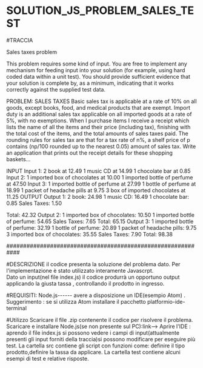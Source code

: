 # SOLUTION_JS_PROBLEM_SALES_TEST

#TRACCIA

Sales taxes problem

This problem requires some kind of input. You are free to implement any mechanism for
feeding input into your solution (for example, using hard coded data within a unit test). You
should provide sufficient evidence that your solution is complete by, as a minimum, indicating
that it works correctly against the supplied test data.

PROBLEM: SALES TAXES
Basic sales tax is applicable at a rate of 10% on all goods, except books, food, and
medical products that are exempt. Import duty is an additional sales tax applicable on all
imported goods at a rate of 5%, with no exemptions.
When I purchase items I receive a receipt which lists the name of all the items and their price
(including tax), finishing with the total cost of the items, and the total amounts of sales taxes
paid. The rounding rules for sales tax are that for a tax rate of n%, a shelf price of p contains
(np/100 rounded up to the nearest 0.05) amount of sales tax.
Write an application that prints out the receipt details for these shopping baskets...

INPUT
Input 1:
2 book at 12.49
1 music CD at 14.99
1 chocolate bar at 0.85
Input 2:
1 imported box of chocolates at 10.00
1 imported bottle of perfume at 47.50
Input 3:
1 imported bottle of perfume at 27.99
1 bottle of perfume at 18.99
1 packet of headache pills at 9.75
3 box of imported chocolates at 11.25
OUTPUT
Output 1:
2 book: 24.98
1 music CD: 16.49
1 chocolate bar: 0.85
Sales Taxes: 1.50

Total: 42.32
Output 2:
1 imported box of chocolates: 10.50
1 imported bottle of perfume: 54.65
Sales Taxes: 7.65
Total: 65.15
Output 3:
1 imported bottle of perfume: 32.19
1 bottle of perfume: 20.89
1 packet of headache pills: 9.75
3 imported box of chocolates: 35.55
Sales Taxes: 7.90
Total: 98.38


 ############################################################
  
  
  
  #DESCRIZIONE 
  il codice presenta la soluzione del problema dato. Per l'implementazione è stato utilizzato interamente Javascrpt.   
  Dato un input(nel file index.js) il codice produrrà un opportuno output applicando la giusta tassa , controllando 
  il prodotto in ingresso.

#REQUISITI:
  Node.js------
  avere a disposizione un IDE(esempio Atom)  .
  Suggerimento : se si utilizza Atom installare il pacchetto platformio-ide-terminal
  

#Utilizzo
  Scaricare il file .zip contenente il codice per risolvere il problema.
  Scaricare e installare Node.js(se non presente sul PC):link-->
  Aprire l'IDE : 
    aprendo il file index.js si possono vedere i campi di input(attualmente presenti gli input  forniti della traccia)si possono modificare per eseguire     più   test.
    La cartella src contiene gli script con  funzioni come: definire il tipo prodotto,definire la tassa da applicare.
    La cartella  test contiene alcuni esempi di test e relative risposte. 


